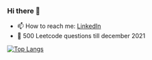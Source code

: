 ### Hi there 👋

- 📫 How to reach me: [LinkedIn](https://www.linkedin.com/in/vikrant-bhadauria-025011157/)
- 🥅 500 Leetcode questions till december 2021


<!-- [![Vikrant's GitHub stats](https://github-readme-stats.vercel.app/api?username=vikrant911998&count_private=true&bg_color=315,e96443,904e95&title_color=fff&text_color=fff
)](https://github.com/anuraghazra/github-readme-stats) -->

[![Top Langs](https://github-readme-stats.vercel.app/api/top-langs/?username=vikrant911998&layout=compact&count_private=true)](https://github.com/anuraghazra/github-readme-stats)



<!--
**vikrant911998/vikrant911998** is a ✨ _special_ ✨ repository because its `README.md` (this file) appears on your GitHub profile.

Here are some ideas to get you started:

- 🔭 I’m currently working on ...
- 🌱 I’m currently learning ...
- 👯 I’m looking to collaborate on ...
- 🤔 I’m looking for help with ...
- 💬 Ask me about ...
- 📫 How to reach me: ...
- 😄 Pronouns: ...
- ⚡ Fun fact: ...
-->
